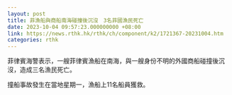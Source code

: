 ```yaml
---
layout: post
title: 菲漁船與商船南海碰撞後沉沒　3名菲國漁民死亡
date: 2023-10-04 09:57:23.000000000 +08:00
link: https://news.rthk.hk/rthk/ch/component/k2/1721367-20231004.htm
categories: rthk
---
```


菲律賓海警表示，一艘菲律賓漁船在南海，與一艘身份不明的外國商船碰撞後沉沒，造成三名漁民死亡。

撞船事故發生在當地星期一，漁船上11名船員獲救。
